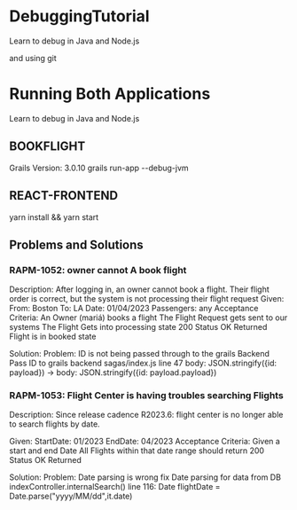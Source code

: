 # DebuggingTutorial
Learn to debug in Java and Node.js

and using git
# Running Both Applications
Learn to debug in Java and Node.js

## BOOKFLIGHT
Grails Version: 3.0.10
grails run-app --debug-jvm

## REACT-FRONTEND
yarn install && yarn start


## Problems and Solutions
### RAPM-1052: owner cannot A book flight
Description: After logging in, an owner cannot book a flight. Their flight order is correct, but the system is not processing their flight request
Given:
    From: Boston To: LA
    Date: 01/04/2023
    Passengers: any
Acceptance Criteria:
    An Owner (mariá) books a flight
    The Flight Request gets sent to our systems
    The Flight Gets into processing state
    200 Status OK Returned
    Flight is in booked state

Solution: 
Problem: ID is not being passed through to the grails Backend
Pass ID to grails backend
    sagas/index.js
        line 47 body: JSON.stringify({id: payload}) -> body: JSON.stringify({id: payload.payload})


### RAPM-1053: Flight Center is having troubles searching Flights
Description: Since release cadence R2023.6: flight center is no longer able to search flights by date.

Given:
StartDate: 01/2023
EndDate: 04/2023
Acceptance Criteria:
Given a start and end Date
All Flights within that date range should return
200 Status OK Returned


Solution: 
Problem: Date parsing is wrong
fix Date parsing for data from DB
    indexController.internalSearch()
     line 116:   Date flightDate = Date.parse("yyyy/MM/dd",it.date)
